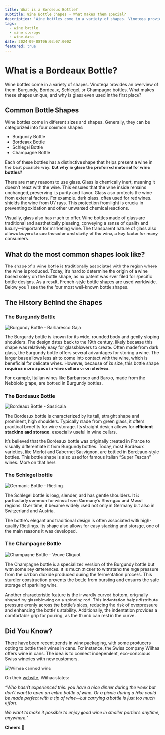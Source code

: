 ```yaml
---
title: What is a Bordeaux Bottle?
subtitle: Wine Bottle Shapes - What makes them special?
description: 'Wine bottles come in a variety of shapes. Vinoteqa provides an overview of them: Burgundy, Bordeaux, Schlegel, or Champagne bottles. What makes these shapes unique, and why is glass even used in the first place?'
tags:
  - wine bottle
  - wine storage
  - wine-data
date: 2024-09-08T06:03:07.000Z
featured: true
---
```


# What is a Bordeaux Bottle?

Wine bottles come in a variety of shapes. Vinoteqa provides an overview of them: Burgundy, Bordeaux, Schlegel, or Champagne bottles. What makes these shapes unique, and why is glass even used in the first place?

## Common Bottle Shapes

Wine bottles come in different sizes and shapes. Generally, they can be categorized into four common shapes:

- Burgundy Bottle
- Bordeaux Bottle
- Schlegel Bottle
- Champagne Bottle

Each of these bottles has a distinctive shape that helps present a wine in the best possible way. **But why is glass the preferred material for wine bottles?**

There are many reasons to use glass. Glass is chemically inert, meaning it doesn’t react with the wine. This ensures that the wine inside remains unchanged, preserving its purity and flavor. Glass also protects the wine from external factors. For example, dark glass, often used for red wines, shields the wine from UV rays. This protection from light is crucial in preventing oxidation and other unwanted chemical reactions.

Visually, glass also has much to offer. Wine bottles made of glass are traditional and aesthetically pleasing, conveying a sense of quality and luxury—important for marketing wine. The transparent nature of glass also allows buyers to see the color and clarity of the wine, a key factor for many consumers.

## What do the most common shapes look like?

The shape of a wine bottle is traditionally associated with the region where the wine is produced. Today, it’s hard to determine the origin of a wine based solely on the bottle shape, as no patent was ever filed for specific bottle designs. As a result, French-style bottle shapes are used worldwide. Below you’ll see the the four most well-known bottle shapes.

## The History Behind the Shapes

### **The Burgundy Bottle**

![Burgundy Bottle - Barbaresco Gaja](/imgs-blog/bottleshape-burgundy-169.png)

The Burgundy bottle is known for its wide, rounded body and gently sloping shoulders. The design dates back to the 19th century, likely because this shape was relatively easy for glassblowers to create. Often made from dark glass, the Burgundy bottle offers several advantages for storing a wine. The larger base allows less air to come into contact with the wine, which is beneficial for delicate wines. However, because of its size, this bottle shape **requires more space in wine cellars or on shelves**.

For example, Italian wines like Barbaresco and Barolo, made from the Nebbiolo grape, are bottled in Burgundy bottles.

### **The Bordeaux Bottle**

![Bordeaux Bottle - Sassicaia](/imgs-blog/bottleshape-bordeaux-169.png)

The Bordeaux bottle is characterized by its tall, straight shape and prominent, high shoulders. Typically made from green glass, it offers practical benefits for wine storage. Its straight design allows for **efficient stacking and storage**, especially useful in wine cellars.

It’s believed that the Bordeaux bottle was originally created in France to visually differentiate it from Burgundy bottles. Today, most Bordeaux varieties, like Merlot and Cabernet Sauvignon, are bottled in Bordeaux-style bottles. This bottle shape is also used for famous Italian “Super Tuscan” wines. More on that here.

### **The Schlegel bottle**

![Germanic Bottle - Riesling](/imgs-blog/bottleshape-schlegel-169.png)

The Schlegel bottle is long, slender, and has gentle shoulders. It is particularly common for wines from Germany’s Rheingau and Mosel regions. Over time, it became widely used not only in Germany but also in Switzerland and Austria. 

The bottle's elegant and traditional design is often associated with high-quality Rieslings. Its shape also allows for easy stacking and storage, one of the main reasons it was developed.

### **The Champagne Bottle**

![Champagne Bottle - Veuve Cliquot](/imgs-blog/bottleshape-champagne-169.png)

The Champagne bottle is a specialized version of the Burgundy bottle but with some key differences. It is much thicker to withstand the high pressure from the carbon dioxide produced during the fermentation process. This sturdier construction prevents the bottle from bursting and ensures the safe storage of sparkling wine.

Another characteristic feature is the inwardly curved bottom, originally shaped by glassblowing on a spinning rod. This indentation helps distribute pressure evenly across the bottle’s sides, reducing the risk of overpressure and enhancing the bottle's stability. Additionally, the indentation provides a comfortable grip for pouring, as the thumb can rest in the curve.

## Did You Know?

There have been recent trends in wine packaging, with some producers opting to bottle their wines in cans. For instance, the Swiss company Wiihaa offers wine in cans. The idea is to connect independent, eco-conscious Swiss wineries with new customers.

![Wiihaa canned wine](/imgs-blog/wiihaa.jpg)

On their [website](https://wiihaa.ch/), Wiihaa states:

_“Who hasn’t experienced this: you have a nice dinner during the week but don’t want to open an entire bottle of wine. Or a picnic during a hike could be made perfect with a sip of wine—but carrying a bottle is just too much effort._ 

_We want to make it possible to enjoy good wine in smaller portions anytime, anywhere.”_

**Cheers 🍷**
